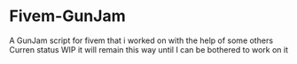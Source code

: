 # Fivem-GunJam
A GunJam script for fivem that i worked on with the help of some others
Curren status WIP it will remain this way until I can be bothered to work on it
